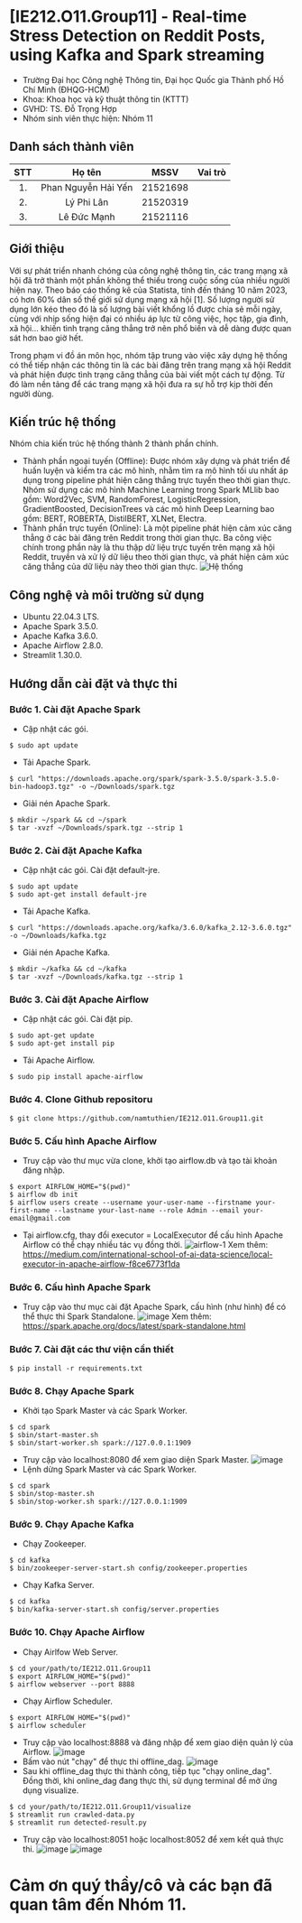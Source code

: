 # [IE212.O11.Group11] - Real-time Stress Detection on Reddit Posts, using Kafka and Spark streaming

* Trường Đại học Công nghệ Thông tin, Đại học Quốc gia Thành phố Hồ Chí Minh (ĐHQG-HCM)
* Khoa: Khoa học và kỹ thuật thông tin (KTTT)
* GVHD: TS. Đỗ Trọng Hợp
* Nhóm sinh viên thực hiện: Nhóm 11

## Danh sách thành viên
|STT | Họ tên | MSSV| Vai trò |
|:---:|:-------------:|:-----:|:-----:|
|1.  | Phan Nguyễn Hải Yến | 21521698 | 
|2. 	| Lý Phi Lân		|	21520319 | 
|3. 	| Lê Đức Mạnh		| 21521116 |

##  Giới thiệu
Với sự phát triển nhanh chóng của công nghệ thông tin, các trang mạng xã hội đã trở thành một phần không thể thiếu trong cuộc sống của nhiều người hiện nay. Theo báo cáo thống kê của Statista, tính đến tháng 10 năm 2023, có hơn 60% dân số thế giới sử dụng mạng xã hội [1]. Số lượng người sử dụng lớn kéo theo đó là số lượng bài viết khổng lồ được chia sẻ mỗi ngày, cùng với nhịp sống hiện đại có nhiều áp lực từ công việc, học tập, gia đình, xã hội… khiến tình trạng căng thẳng trở nên phổ biến và dễ dàng được quan sát hơn bao giờ hết.

Trong phạm vi đồ án môn học, nhóm tập trung vào việc xây dựng hệ thống có thể tiếp nhận các thông tin là các bài đăng trên trang mạng xã hội Reddit và phát hiện được tình trạng căng thẳng của bài viết một cách tự động. Từ đó làm nền tảng để các trang mạng xã hội đưa ra sự hỗ trợ kịp thời đến người dùng.

## Kiến trúc hệ thống
Nhóm chia kiến trúc hệ thống thành 2 thành phần chính.
* Thành phần ngoại tuyến (Offline): Được nhóm xây dựng và phát triển để huấn luyện và kiểm tra các mô hình, nhằm tìm ra mô hình tối ưu nhất áp dụng trong pipeline phát hiện căng thẳng trực tuyến theo thời gian thực. Nhóm sử dụng các mô hình Machine Learning trong Spark MLlib bao gồm: Word2Vec, SVM, RandomForest, LogisticRegression, GradientBoosted, DecisionTrees và các mô hình Deep Learning bao gồm: BERT, ROBERTA, DistilBERT, XLNet, Electra.
* Thành phần trực tuyến (Online): Là một pipeline phát hiện cảm xúc căng thẳng ở các bài đăng trên Reddit trong thời gian thực. Ba công việc chính trong phần này là thu thập dữ liệu trực tuyến trên mạng xã hội Reddit, truyền và xử lý dữ liệu theo thời gian thực, và phát hiện cảm xúc căng thẳng của dữ liệu này theo thời gian thực.
![Hệ thống](https://github.com/namtuthien/IE212.O11.Group11/assets/96688782/e525875d-9603-4ab9-b42f-8c3f6102e606)

## Công nghệ và môi trường sử dụng
* Ubuntu 22.04.3 LTS.
* Apache Spark 3.5.0.
* Apache Kafka 3.6.0.
* Apache Airflow 2.8.0.
* Streamlit 1.30.0.

## Hướng dẫn cài đặt và thực thi
### Bước 1. Cài đặt Apache Spark
* Cập nhật các gói.
```
$ sudo apt update
```
* Tải Apache Spark.
```
$ curl "https://downloads.apache.org/spark/spark-3.5.0/spark-3.5.0-bin-hadoop3.tgz" -o ~/Downloads/spark.tgz
```
* Giải nén Apache Spark.
```
$ mkdir ~/spark && cd ~/spark
$ tar -xvzf ~/Downloads/spark.tgz --strip 1
```
### Bước 2. Cài đặt Apache Kafka
* Cập nhật các gói. Cài đặt default-jre.
```
$ sudo apt update
$ sudo apt-get install default-jre
```
* Tải Apache Kafka.
```
$ curl "https://downloads.apache.org/kafka/3.6.0/kafka_2.12-3.6.0.tgz" -o ~/Downloads/kafka.tgz
```
* Giải nén Apache Kafka.
```
$ mkdir ~/kafka && cd ~/kafka
$ tar -xvzf ~/Downloads/kafka.tgz --strip 1
```
### Bước 3. Cài đặt Apache Airflow
* Cập nhật các gói. Cài đặt pip.
```
$ sudo apt-get update
$ sudo apt-get install pip
```
* Tải Apache Airflow.
```
$ sudo pip install apache-airflow
```
### Bước 4. Clone Github repositoru
```
$ git clone https://github.com/namtuthien/IE212.O11.Group11.git
```
### Bước 5. Cấu hình Apache Airflow
* Truy cập vào thư mục vừa clone, khởi tạo airflow.db và tạo tài khoản đăng nhập.
```
$ export AIRFLOW_HOME="$(pwd)"
$ airflow db init
$ airflow users create --username your-user-name --firstname your-first-name --lastname your-last-name --role Admin --email your-email@gmail.com
```
* Tại airflow.cfg, thay đổi executor = LocalExecutor để cấu hình Apache Airflow có thể chạy nhiều tác vụ đồng thời.
![airflow-1](https://github.com/namtuthien/IE212.O11.Group11/assets/96688782/4968624d-f667-4d89-93ff-48d3f2b06916)
Xem thêm: https://medium.com/international-school-of-ai-data-science/local-executor-in-apache-airflow-f8ce6773f1da
### Bước 6. Cấu hình Apache Spark
* Truy cập vào thư mục cài đặt Apache Spark, cấu hình (như hình) để có thể thực thi Spark Standalone.
![image](https://github.com/namtuthien/IE212.O11.Group11/assets/96688782/c9d3f93c-b3a7-49a8-9548-48b708c91485)
Xem thêm: https://spark.apache.org/docs/latest/spark-standalone.html
### Bước 7. Cài đặt các thư viện cần thiết
```
$ pip install -r requirements.txt
```
### Bước 8. Chạy Apache Spark
* Khởi tạo Spark Master và các Spark Worker.
```
$ cd spark
$ sbin/start-master.sh
$ sbin/start-worker.sh spark://127.0.0.1:1909
```
* Truy cập vào localhost:8080 để xem giao diện Spark Master.
![image](https://github.com/namtuthien/IE212.O11.Group11/assets/96688782/f56d225a-e00e-43a1-adb5-3075a58cf752)
* Lệnh dừng Spark Master và các Spark Worker.
```
$ cd spark
$ sbin/stop-master.sh
$ sbin/stop-worker.sh spark://127.0.0.1:1909
```
### Bước 9. Chạy Apache Kafka
* Chạy Zookeeper.
```
$ cd kafka
$ bin/zookeeper-server-start.sh config/zookeeper.properties
```
* Chạy Kafka Server.
```
$ cd kafka
$ bin/kafka-server-start.sh config/server.properties
```
### Bước 10. Chạy Apache Airflow
* Chạy Airlfow Web Server.
```
$ cd your/path/to/IE212.O11.Group11
$ export AIRFLOW_HOME="$(pwd)"
$ airflow webserver --port 8888
```
* Chạy Airflow Scheduler.
```
$ export AIRFLOW_HOME="$(pwd)"
$ airflow scheduler
```
* Truy cập vào localhost:8888 và đăng nhập để xem giao diện quản lý của Airflow.
![image](https://github.com/namtuthien/IE212.O11.Group11/assets/96688782/746d92fc-4f6e-4f3a-8f2e-d25764dfa823)
* Bấm vào nút "chạy" để thực thi offline_dag.
![image](https://github.com/namtuthien/IE212.O11.Group11/assets/96688782/7371774b-71d0-4cf3-9352-607a1657d2f8)
* Sau khi offline_dag thực thi thành công, tiếp tục "chạy online_dag". Đồng thời, khi online_dag đang thực thi, sử dụng terminal để mở ứng dụng visualize.
```
$ cd your/path/to/IE212.O11.Group11/visualize
$ streamlit run crawled-data.py
$ streamlit run detected-result.py
```
* Truy cập vào localhost:8051 hoặc localhost:8052 để xem kết quả thực thi.
![image](https://github.com/namtuthien/IE212.O11.Group11/assets/96688782/7de89b09-aaa1-4773-b80f-687d5f4abecc)
![image](https://github.com/namtuthien/IE212.O11.Group11/assets/96688782/cdface1d-0e0c-4e91-a868-1cb0a760baeb)

# Cảm ơn quý thầy/cô và các bạn đã quan tâm đến Nhóm 11.






